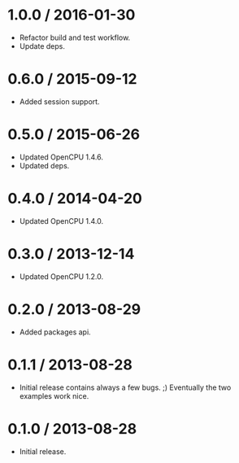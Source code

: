 1.0.0 / 2016-01-30
==================

* Refactor build and test workflow.
* Update deps.

0.6.0 / 2015-09-12
==================

* Added session support.

0.5.0 / 2015-06-26
==================

* Updated OpenCPU 1.4.6.
* Updated deps.

0.4.0 / 2014-04-20
==================

* Updated OpenCPU 1.4.0.

0.3.0 / 2013-12-14
==================

* Updated OpenCPU 1.2.0.

0.2.0 / 2013-08-29
==================

* Added packages api.

0.1.1 / 2013-08-28
==================

* Initial release contains always a few bugs. ;) Eventually the two examples
work nice.

0.1.0 / 2013-08-28
==================

* Initial release.
